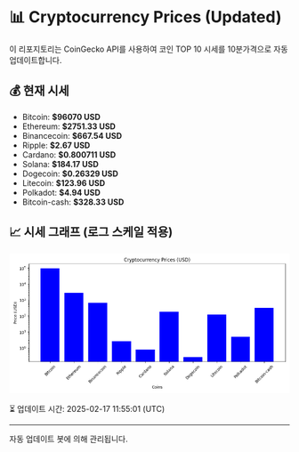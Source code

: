 
# 📊 Cryptocurrency Prices (Updated)

이 리포지토리는 CoinGecko API를 사용하여 코인 TOP 10 시세를 10분가격으로 자동 업데이트합니다.

## 💰 현재 시세
- Bitcoin: **$96070 USD**
- Ethereum: **$2751.33 USD**
- Binancecoin: **$667.54 USD**
- Ripple: **$2.67 USD**
- Cardano: **$0.800711 USD**
- Solana: **$184.17 USD**
- Dogecoin: **$0.26329 USD**
- Litecoin: **$123.96 USD**
- Polkadot: **$4.94 USD**
- Bitcoin-cash: **$328.33 USD**

## 📈 시세 그래프 (로그 스케일 적용)
![Crypto Prices](crypto_prices.png)

⏳ 업데이트 시간: 2025-02-17 11:55:01 (UTC)

---
자동 업데이트 봇에 의해 관리됩니다.
